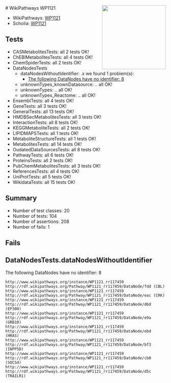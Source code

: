<img style="float: right; width: 200px" src="https://upload.wikimedia.org/wikipedia/commons/thumb/8/83/Wplogo_with_text_500.png/640px-Wplogo_with_text_500.png" />
# WikiPathways WP1121

* WikiPathways: [WP1121](https://new.wikipathways.org/pathways/WP1121)
* Scholia: [WP1121](https://scholia.toolforge.org/wikipathways/WP1121)
## Tests
* CASMetabolitesTests: all 2 tests OK!
* ChEBIMetabolitesTests: all 4 tests OK!
* ChemSpiderTests: all 2 tests OK!
* DataNodesTests
    * dataNodesWithoutIdentifier: .x we found 1 problem(s):
        * [The following DataNodes have no identifier: 8](#d2d32fa7)
    * unknownTypes_knownDatasource: .. all OK!
    * unknownTypes: .. all OK!
    * unknownTypes_Reactome: .. all OK!
* EnsemblTests: all 4 tests OK!
* GeneTests: all 3 tests OK!
* GeneralTests: all 13 tests OK!
* HMDBSecMetabolitesTests: all 3 tests OK!
* InteractionTests: all 8 tests OK!
* KEGGMetaboliteTests: all 2 tests OK!
* LIPIDMAPSTests: all 1 tests OK!
* MetaboliteStructureTests: all 1 tests OK!
* MetabolitesTests: all 14 tests OK!
* OudatedDataSourcesTests: all 8 tests OK!
* PathwayTests: all 6 tests OK!
* ProteinsTests: all 2 tests OK!
* PubChemMetabolitesTests: all 3 tests OK!
* ReferencesTests: all 4 tests OK!
* UniProtTests: all 5 tests OK!
* WikidataTests: all 15 tests OK!


## Summary

* Number of test classes: 20
* Number of tests: 104
* Number of assertions: 208
* Number of fails: 1

## Fails

<a name="d2d32fa7" />

## DataNodesTests.dataNodesWithoutIdentifier

The following DataNodes have no identifier: 8
```
http://www.wikipathways.org/instance/WP1121_rr117459 http://rdf.wikipathways.org/Pathway/WP1121_rr117459/DataNode/fdd (CBL)
http://www.wikipathways.org/instance/WP1121_rr117459 http://rdf.wikipathways.org/Pathway/WP1121_rr117459/DataNode/eac (CRK)
http://www.wikipathways.org/instance/WP1121_rr117459 http://rdf.wikipathways.org/Pathway/WP1121_rr117459/DataNode/d6d (EP300)
http://www.wikipathways.org/instance/WP1121_rr117459 http://rdf.wikipathways.org/Pathway/WP1121_rr117459/DataNode/e9a (GRB10)
http://www.wikipathways.org/instance/WP1121_rr117459 http://rdf.wikipathways.org/Pathway/WP1121_rr117459/DataNode/ebd (HRAS)
http://www.wikipathways.org/instance/WP1121_rr117459 http://rdf.wikipathways.org/Pathway/WP1121_rr117459/DataNode/bf3 (INPP5D)
http://www.wikipathways.org/instance/WP1121_rr117459 http://rdf.wikipathways.org/Pathway/WP1121_rr117459/DataNode/cb0 (SOCS4)
http://www.wikipathways.org/instance/WP1121_rr117459 http://rdf.wikipathways.org/Pathway/WP1121_rr117459/DataNode/d5c (TRAILR1)
```


